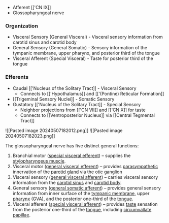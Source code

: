 - Afferent [['CN IX]]
- Glossopharyngeal nerve
### Organization
- Visceral Sensory (General Visceral) - Visceral sensory information from carotid sinus and carotid body
- General Sensory (General Somatic) - Sensory information of the tympanic membrane, upper pharynx, and posterior third of the tongue
- Visceral Afferent (Special Visceral) - Taste for posterior third of the tongue
### Efferents
- Caudal [['Nucleus of the Solitary Tract]] - Visceral Sensory
	- Connects to [['Hypothalamus]] and [['(Pontine) Reticular Formation]]
- [[Trigeminal Sensory Nuclei]] - Somatic Sensory
- Gustatory [['Nucleus of the Solitary Tract]] - Special Sensory
	- Neighbor projections from [['CN VII]] and [['CN X]] for taste
	- Connects to [[Ventroposterior Nucleus]] via [[Central Tegmental Tract]]

![[Pasted image 20240507182012.png]]
![[Pasted image 20240507182023.png]]


The glossopharyngeal nerve has five distinct general functions:

1. Branchial motor ([special visceral efferent](https://en.wikipedia.org/wiki/Special_visceral_efferent "Special visceral efferent")) – supplies the [stylopharyngeus muscle](https://en.wikipedia.org/wiki/Stylopharyngeus_muscle "Stylopharyngeus muscle").
2. Visceral motor ([general visceral efferent](https://en.wikipedia.org/wiki/General_visceral_efferent "General visceral efferent")) – provides [parasympathetic](https://en.wikipedia.org/wiki/Parasympathetic "Parasympathetic") innervation of the [parotid gland](https://en.wikipedia.org/wiki/Parotid_gland "Parotid gland") via the otic ganglion
3. Visceral sensory ([general visceral afferent](https://en.wikipedia.org/wiki/General_visceral_afferent "General visceral afferent")) – carries visceral sensory information from the [carotid sinus](https://en.wikipedia.org/wiki/Carotid_sinus "Carotid sinus") and [carotid body](https://en.wikipedia.org/wiki/Carotid_body "Carotid body").
4. General sensory ([general somatic afferent](https://en.wikipedia.org/wiki/General_somatic_afferent "General somatic afferent")) – provides general sensory information from inner surface of the [tympanic membrane](https://en.wikipedia.org/wiki/Tympanic_membrane "Tympanic membrane"), upper [pharynx](https://en.wikipedia.org/wiki/Pharynx "Pharynx") (GVA), and the posterior one-third of the [tongue](https://en.wikipedia.org/wiki/Tongue "Tongue").
5. Visceral afferent ([special visceral afferent](https://en.wikipedia.org/wiki/Special_visceral_afferent "Special visceral afferent")) – provides [taste](https://en.wikipedia.org/wiki/Taste "Taste") sensation from the posterior one-third of the [tongue](https://en.wikipedia.org/wiki/Tongue "Tongue"), including [circumvallate papillae](https://en.wikipedia.org/wiki/Circumvallate_papillae "Circumvallate papillae").